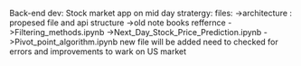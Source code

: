 Back-end dev:
Stock market app on mid day stratergy:
files:
  ->architecture : propesed file and api structure
  ->old note books reffernce ->Filtering_methods.ipynb
                            ->Next_Day_Stock_Price_Prediction.ipynb
                            ->Pivot_point_algorithm.ipynb
new file will be added need to checked for errors and improvements to wark on US market                            
